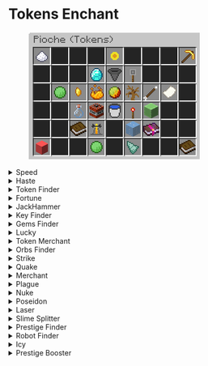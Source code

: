 # Tokens Enchant

<figure><img src="../.gitbook/assets/image_2024-06-05_231053526.png" alt=""><figcaption></figcaption></figure>

<details>

<summary>Speed</summary>

Description: Vous donne l'effet speed.

Niveau Maximum: 5

Niveau de pioche requis: 1

Prix total: 4,500 tokens

</details>

<details>

<summary>Haste</summary>

Description: Vous donne l'effet haste.

Niveau Maximum: 5

Niveau de pioche requis: 1

Prix total: 4,500 tokens

</details>

<details>

<summary>Token Finder</summary>

Description: Augmente la quantité de tokens que vous gagnez en minant

Niveau Maximum: 5,000

Niveau de pioche requis: 1

Prix total: 1.25T tokens

</details>

<details>

<summary>Fortune</summary>

Description: Donne à votre pioche une chance de dupliquer vos blocs minés

Niveau Maximum: 100K

Niveau de pioche requis: 5

Prix total: 125T tokens

</details>

<details>

<summary>JackHammer</summary>

Description: Possibilité de briser une couche horizontale entière de votre mine

Niveau Maximum: 5,000

Niveau de pioche requis: 5

Prix total: 187.51T

</details>

<details>

<summary>Key Finder</summary>

Description: Donne à votre pioche une chance de gagner des clés supplémentaires

Niveau Maximum: 60

Niveau de pioche requis: 10

Prix total: 183T tokens

</details>

<details>

<summary>Gems Finder</summary>

Description: Donne à votre pioche une chance de gagner des gems

Niveau Maximum: 5,000

Niveau de pioche requis: 15

Prix total: 225.96T

</details>

<details>

<summary>Lucky</summary>

Description: Donne à votre pioche une chance de gagner des récompenses

Niveau Maximum: 50

Niveau de pioche requis: 25

Prix total: 130T

</details>

<details>

<summary>Token Merchant</summary>

Description: Donne un boost de x2 Tokens gagnés par Token Finder durant 15 secondes

Niveau Maximum: 1,000

Niveau de pioche requis: 30

Prix total: 125.13T

</details>

<details>

<summary>Orbs Finder</summary>

Description: Donne à votre pioche une chance de gagner des orbs

Niveau Maximum: 1,000

Niveau de pioche requis: 40

Prix total: 184.9T

</details>

<details>

<summary>Strike</summary>

Description: Possibilité de déclencher un éclair qui produira une explosion

Niveau Maximum: 1,000

Niveau de pioche requis: 50

Prix total: 100.1T

</details>

<details>

<summary>Quake</summary>

Description: Possibilité de faire pleuvoir des flèches explosives

Niveau Maximum: 1,000

Niveau de pioche requis: 60

Prix total: 500.5T

</details>

<details>

<summary>Merchant</summary>

Description: Augmente la quantité de devise gagnez via fortune

Niveau Maximum: 1,000

Niveau de pioche requis: 75

Prix total: 125.08T

</details>

<details>

<summary>Plague</summary>

Description: Possibilité de faire apparaître une chauve-souris qui lancera des TNT

Niveau Maximum: 2,000

Niveau de pioche requis: 80

Prix total: 403.8T

</details>

<details>

<summary>Nuke</summary>

Description: Possibilité de briser l'ensemble de votre mine

Niveau Maximum: 500

Niveau de pioche requis: 100

Prix total: 1.5Q

</details>

<details>

<summary>Poseidon</summary>

Description: Invoque le trident de Poséidon depuis le ciel et explose en poisson, faisant exploser la mine

Niveau Maximum: 500

Niveau de pioche requis: 125

Prix total: 985.63T

</details>

<details>

<summary>Laser</summary>

Description: Possibilité de briser une couche verticale entière de votre mine

Niveau Maximum: 1,000

Niveau de pioche requis: 150

Prix total: 10.09Q

</details>

<details>

<summary>Slime Splitter</summary>

Description: Chance d'invoquer un gros slime qui explosera en slimes plus petits

Niveau Maximum: 1,000

Niveau de pioche requis: 175

Prix total: 24.99Q

</details>

<details>

<summary>Prestige Finder</summary>

Description: Vous permets de gagner des prestiges

Niveau Maximum: 1,000

Niveau de pioche requis: 185

Prix total: 375.63Q

</details>

<details>

<summary>Robot Finder</summary>

Description: Vous donne la chance de trouver des robots durant le minage

Niveau Maximum: 50

Niveau de pioche requis: 200

Prix total: 66.25Q

</details>

<details>

<summary>Icy</summary>

Description: Possibilité de remplacer certains blocs de la couche par des blocs de glace

Niveau Maximum: 1,000

Niveau de pioche requis: 250

Prix total: 50.95Q

</details>

<details>

<summary>Prestige Booster</summary>

Description: Donne un boost de 15 secondes durant lequel votre Prestige Finder sera en x2

Niveau Maximum: 350

Niveau de pioche requis: 275

Prix total: 46.16Q

</details>

